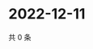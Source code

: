 # 2022-12-11

共 0 条

<!-- BEGIN WEIBO -->
<!-- 最后更新时间 Sun Dec 11 2022 03:10:44 GMT+0800 (China Standard Time) -->

<!-- END WEIBO -->
